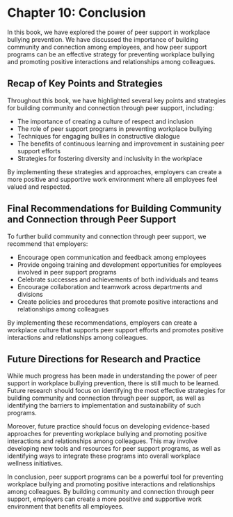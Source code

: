 Chapter 10: Conclusion
======================

In this book, we have explored the power of peer support in workplace bullying prevention. We have discussed the importance of building community and connection among employees, and how peer support programs can be an effective strategy for preventing workplace bullying and promoting positive interactions and relationships among colleagues.

Recap of Key Points and Strategies
----------------------------------

Throughout this book, we have highlighted several key points and strategies for building community and connection through peer support, including:

* The importance of creating a culture of respect and inclusion
* The role of peer support programs in preventing workplace bullying
* Techniques for engaging bullies in constructive dialogue
* The benefits of continuous learning and improvement in sustaining peer support efforts
* Strategies for fostering diversity and inclusivity in the workplace

By implementing these strategies and approaches, employers can create a more positive and supportive work environment where all employees feel valued and respected.

Final Recommendations for Building Community and Connection through Peer Support
--------------------------------------------------------------------------------

To further build community and connection through peer support, we recommend that employers:

* Encourage open communication and feedback among employees
* Provide ongoing training and development opportunities for employees involved in peer support programs
* Celebrate successes and achievements of both individuals and teams
* Encourage collaboration and teamwork across departments and divisions
* Create policies and procedures that promote positive interactions and relationships among colleagues

By implementing these recommendations, employers can create a workplace culture that supports peer support efforts and promotes positive interactions and relationships among colleagues.

Future Directions for Research and Practice
-------------------------------------------

While much progress has been made in understanding the power of peer support in workplace bullying prevention, there is still much to be learned. Future research should focus on identifying the most effective strategies for building community and connection through peer support, as well as identifying the barriers to implementation and sustainability of such programs.

Moreover, future practice should focus on developing evidence-based approaches for preventing workplace bullying and promoting positive interactions and relationships among colleagues. This may involve developing new tools and resources for peer support programs, as well as identifying ways to integrate these programs into overall workplace wellness initiatives.

In conclusion, peer support programs can be a powerful tool for preventing workplace bullying and promoting positive interactions and relationships among colleagues. By building community and connection through peer support, employers can create a more positive and supportive work environment that benefits all employees.
